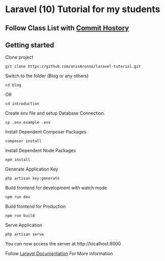 # Laravel (10) Tutorial for my students

## Follow Class List with [Commit Hostory](https://github.com/anisAronno/laravel-tutorial/commits/master)

## Getting started

Clone project

```
git clone https://github.com/anisAronno/laravel-tutorial.git
```

Switch to the folder (Blog or any others)

```
cd blog
```

OR

```
cd introduction
```

Create env file and setup Database Connection.

```
cp .env.example .env

```

Install Dependent Composer Packages

```
composer install
```

Install Dependent Node Packages

```
npm install
```

Generate Application Key

```
php artisan key:generate
```

Build frontend for development with watch mode

```
npm run dev
```

Build frontend for Production

```
npm run build
```

Serve Application

```
php artisan serve
```

You can now access the server at http://localhost:8000

Follow [Laravel Documentation](https://laravel.com/docs/10.x/installation) For More information
